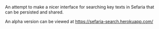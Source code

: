 An attempt to make a nicer interface for searching key texts in Sefaria that can be persisted and shared.

An alpha version can be viewed at https://sefaria-search.herokuapp.com/